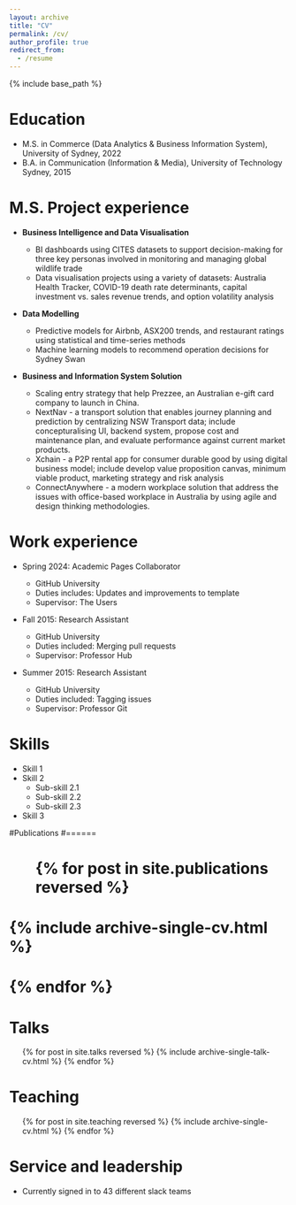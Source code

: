 ```yaml
---
layout: archive
title: "CV"
permalink: /cv/
author_profile: true
redirect_from:
  - /resume
---
```


{% include base_path %}

Education
======
* M.S. in Commerce (Data Analytics & Business Information System), University of Sydney, 2022
* B.A. in Communication (Information & Media), University of Technology Sydney, 2015

M.S. Project experience
======
* **Business Intelligence and Data Visualisation** 
  * BI dashboards using CITES datasets to support decision-making for three key personas involved in monitoring and managing global wildlife trade
  * Data visualisation projects using a variety of datasets: Australia Health Tracker, COVID-19 death rate determinants, capital investment vs. sales revenue trends, and option volatility analysis

* **Data Modelling**
  * Predictive models for Airbnb, ASX200 trends, and restaurant ratings using statistical and time-series methods
  * Machine learning models to recommend operation decisions for Sydney Swan

* **Business and Information System Solution** 
  * Scaling entry strategy that help Prezzee, an Australian e-gift card company to launch in China.
  * NextNav - a transport solution that enables journey planning and prediction by centralizing NSW Transport data; include concepturalising UI, backend system, propose cost and maintenance plan, and evaluate performance against current market products. 
  * Xchain - a P2P rental app for consumer durable good by using digital business model; include develop value proposition canvas, minimum viable product, marketing strategy and risk analysis
  * ConnectAnywhere - a modern workplace solution that address the issues with office-based workplace in Australia by using agile and design thinking methodologies. 

Work experience
======
* Spring 2024: Academic Pages Collaborator
  * GitHub University
  * Duties includes: Updates and improvements to template
  * Supervisor: The Users

* Fall 2015: Research Assistant
  * GitHub University
  * Duties included: Merging pull requests
  * Supervisor: Professor Hub

* Summer 2015: Research Assistant
  * GitHub University
  * Duties included: Tagging issues
  * Supervisor: Professor Git
  
Skills
======
* Skill 1
* Skill 2
  * Sub-skill 2.1
  * Sub-skill 2.2
  * Sub-skill 2.3
* Skill 3

#Publications
#======
#  <ul>{% for post in site.publications reversed %}
#    {% include archive-single-cv.html %}
#  {% endfor %}</ul>
  
Talks
======
  <ul>{% for post in site.talks reversed %}
    {% include archive-single-talk-cv.html  %}
  {% endfor %}</ul>
  
Teaching
======
  <ul>{% for post in site.teaching reversed %}
    {% include archive-single-cv.html %}
  {% endfor %}</ul>
  
Service and leadership
======
* Currently signed in to 43 different slack teams

